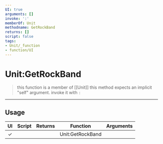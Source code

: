 ```yaml
---
UI: true
arguments: []
invoke: ':'
memberOf: Unit
methodname: GetRockBand
returns: []
script: false
tags:
- Unit/_function
- function/UI
---
```

# Unit:GetRockBand
> this function is a member of [[Unit]]
> this method expects an implicit "self" argument. invoke it with `:`
-----
## Usage
|  UI | Script | Returns | Function | Arguments |
|:---:|:------:|-------:|:--------:|:---------|
|✓| ||Unit:GetRockBand||
